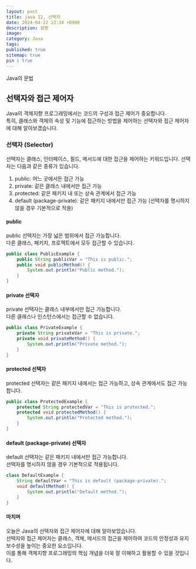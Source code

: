```yaml
---
layout: post
title: java 12, 선택자
date: 2024-04-22 22:34 +0900
description: 설명
image:
category: Java
tags:
published: true
sitemap: true
pin : true
---
```


Java의 문법

## 선택자와 접근 제어자
Java의 객체지향 프로그래밍에서는 코드의 구성과 접근 제어가 중요합니다.   
특히, 클래스와 객체의 속성 및 기능에 접근하는 방법을 제어하는 선택자와 접근 제어자에 대해 알아보겠습니다.   

### 선택자 (Selector)
선택자는 클래스, 인터페이스, 필드, 메서드에 대한 접근을 제어하는 키워드입니다. 선택자는 다음과 같은 종류가 있습니다.   

1. public: 어느 곳에서든 접근 가능
1. private: 같은 클래스 내에서만 접근 가능
1. protected: 같은 패키지 내 또는 상속 관계에서 접근 가능
1. default (package-private): 같은 패키지 내에서만 접근 가능 (선택자를 명시하지 않을 경우 기본적으로 적용)

#### public 
public 선택자는 가장 넓은 범위에서 접근 가능합니다.   
다른 클래스, 패키지, 프로젝트에서 모두 접근할 수 있습니다.   

```java
public class PublicExample {
    public String publicVar = "This is public.";
    public void publicMethod() {
        System.out.println("Public method.");
    }
}
```` 

#### private 선택자 
private 선택자는 클래스 내부에서만 접근 가능합니다.    
다른 클래스나 인스턴스에서는 접근할 수 없습니다.   

````java
public class PrivateExample {
    private String privateVar = "This is private.";
    private void privateMethod() {
        System.out.println("Private method.");
    }
}
````

#### protected 선택자
protected 선택자는 같은 패키지 내에서는 접근 가능하고, 상속 관계에서도 접근 가능합니다.   

````java
public class ProtectedExample {
    protected String protectedVar = "This is protected.";
    protected void protectedMethod() {
        System.out.println("Protected method.");
    }
}
````

#### default (package-private) 선택자
default 선택자는 같은 패키지 내에서만 접근 가능합니다.   
선택자를 명시하지 않을 경우 기본적으로 적용됩니다.   

````java
class DefaultExample {
    String defaultVar = "This is default (package-private).";
    void defaultMethod() {
        System.out.println("Default method.");
    }
}
```` 

#### 마치며
오늘은 Java의 선택자와 접근 제어자에 대해 알아보았습니다.   
선택자와 접근 제어자는 클래스, 객체, 메서드의 접근을 제어하여 코드의 안정성과 유지 보수성을 높이는 중요한 요소입니다.   
이를 통해 객체지향 프로그래밍의 핵심 개념을 더욱 잘 이해하고 활용할 수 있을 것입니다.